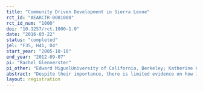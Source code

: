 ```yaml
---
title: "Community Driven Development in Sierra Leone"
rct_id: "AEARCTR-0001000"
rct_id_num: "1000"
doi: "10.1257/rct.1000-1.0"
date: "2016-03-22"
status: "completed"
jel: "F35, H41, O4"
start_year: "2005-10-10"
end_year: "2012-09-07"
pi: "Rachel Glennerster"
pi_other: "Edward MiguelUniversity of California, Berkeley; Katherine CaseyStanford Graduate School of Business"
abstract: "Despite their importance, there is limited evidence on how institutions can be strengthened. Evaluating the effects of specific reforms is complicated by the lack of exogenous variation in institutions, the difficulty of measuring institutional performance, and the temptation to ‘‘cherry pick’’ estimates from among the large number of indicators required to capture this multifaceted subject. We evaluate one attempt to make local institutions more democratic and egalitarian by imposing participation requirements for marginalized groups (including women) and test for learning-by-doing effects. We exploit the random assignment of a governance program in Sierra Leone, develop innovative real-world outcome measures, and use a pre-analysis plan (PAP) to bind our hands against data mining. The intervention studied is a ‘‘community-driven development’’ program, which has become a popular strategy for foreign aid donors. We find positive short-run effects on local public goods and economic outcomes, but no evidence for sustained impacts on collective action, decision making, or the involvement of marginalized groups, suggesting that the intervention"
layout: registration
---
```


